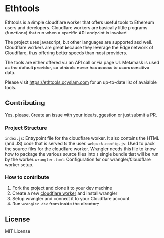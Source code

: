 # Ethtools

Ethtools is a simple cloudflare worker that offers useful tools to Ethereum users and developers. Cloudflare workers are basically little programs (functions) that run when a specific API endpoint is invoked.

The project uses javascript, but other languages are supported asd well. Cloudflare workers are great because they leverage the Edge network of Cloudflare, thus offering better speeds than most providers.

The tools are either offered via an API call or via page UI. Metamask is used as the default provider, so ethtools never has access to users sensitive data.

Please visit https://ethtools.odyslam.com for an up-to-date list of avaialble tools.

## Contributing

Yes, please. Create an issue with your idea/suggestion or just submit a PR.

### Project Structure

`index.js`: Entrypoint file for the cloudflare worker. It also contains the HTML (and JS) code that is served to the user.
`webpack.config.js`: Used to pack the source files for the cloudflare worker. Wrangler needs this file to know how to package the various source files into a single bundle that will be run by the worker.
`wrangler.toml`: Configuration for our wrangler/Cloudflare worker setup.

### How to contribute
1. Fork the project and clone it to your dev machine
2. Create a new [cloudflare worker](https://developers.cloudflare.com/workers/get-started/guide) and install wrangler
3. Setup wrangler and connect it to your Cloudflare account
4. Run `wrangler dev` from inside the directory

## License

MIT License
